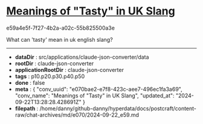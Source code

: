# [Meanings of "Tasty" in UK Slang](https://claude.ai/chat/e070bae2-e7f8-423c-aee7-496ec1fa3a69)

e59a4e5f-7f27-4b2a-a02c-55b825500a3e

What can 'tasty' mean in uk english slang?

---

* **dataDir** : src/applications/claude-json-converter/data
* **rootDir** : claude-json-converter
* **applicationRootDir** : claude-json-converter
* **tags** : p10.p20.p30.p40.p50
* **done** : false
* **meta** : {
  "conv_uuid": "e070bae2-e7f8-423c-aee7-496ec1fa3a69",
  "conv_name": "Meanings of \"Tasty\" in UK Slang",
  "updated_at": "2024-09-22T13:28:28.428691Z"
}
* **filepath** : /home/danny/github-danny/hyperdata/docs/postcraft/content-raw/chat-archives/md/e070/2024-09-22_e59.md